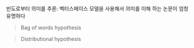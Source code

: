 


빈도로부터 의미를 추론: 벡터스페이스 모델을 사용해서 의미를 이해 하는 논문이 엄청 유명하다
> Bag of words hypothesis

> Distributional hypothesis


<!--stackedit_data:
eyJoaXN0b3J5IjpbLTE2NzY1NTMyOTNdfQ==
-->